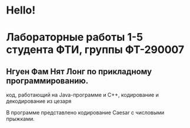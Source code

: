 # Hello!
# Лабораторные работы 1-5 студента ФТИ, группы ФТ-290007 
## Нгуен Фам Нят Лонг по прикладному программированию.

код, работающий на Java-программе и C++,
кодирование и декодирование из цезаря

В программе представлено кодирование Caesar с числовыми прыжками.
